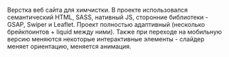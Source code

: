 Верстка веб сайта для химчистки. В проекте использовался семантический HTML, SASS, нативный JS, сторонние библиотеки - GSAP, Swiper и Leaflet. Проект полностью адаптивный (несколько брейкпоинтов + liquid между ними). Также при переходе на мобильную версию меняются некоторые интерактивные элементы - слайдер меняет ориентацию, меняется анимация.
